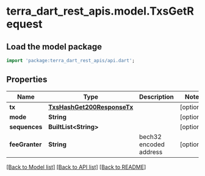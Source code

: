 # terra_dart_rest_apis.model.TxsGetRequest

## Load the model package
```dart
import 'package:terra_dart_rest_apis/api.dart';
```

## Properties
Name | Type | Description | Notes
------------ | ------------- | ------------- | -------------
**tx** | [**TxsHashGet200ResponseTx**](TxsHashGet200ResponseTx.md) |  | [optional] 
**mode** | **String** |  | [optional] 
**sequences** | **BuiltList&lt;String&gt;** |  | [optional] 
**feeGranter** | **String** | bech32 encoded address | [optional] 

[[Back to Model list]](../README.md#documentation-for-models) [[Back to API list]](../README.md#documentation-for-api-endpoints) [[Back to README]](../README.md)


